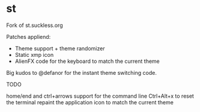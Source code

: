 st
==

Fork of st.suckless.org


Patches appliend:

- Theme support + theme randomizer
- Static xmp icon
- AlienFX code for the keyboard to match the current theme


Big kudos to @defanor for the instant theme switching code.


TODO

home/end and ctrl+arrows support for the command line
Ctrl+Alt+x to reset the terminal
repaint the application icon to match the current theme
